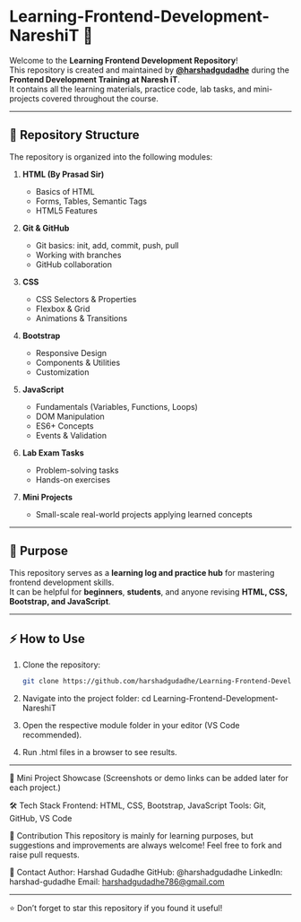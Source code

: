 # Learning-Frontend-Development-NareshiT 🚀

Welcome to the **Learning Frontend Development Repository**!  
This repository is created and maintained by **[@harshadgudadhe](https://github.com/harshadgudadhe)** during the **Frontend Development Training at Naresh iT**.  
It contains all the learning materials, practice code, lab tasks, and mini-projects covered throughout the course.

---

## 📂 Repository Structure

The repository is organized into the following modules:
1. **HTML (By Prasad Sir)**  
   - Basics of HTML  
   - Forms, Tables, Semantic Tags  
   - HTML5 Features  

2. **Git & GitHub**  
   - Git basics: init, add, commit, push, pull  
   - Working with branches  
   - GitHub collaboration  

3. **CSS**  
   - CSS Selectors & Properties  
   - Flexbox & Grid  
   - Animations & Transitions  

4. **Bootstrap**  
   - Responsive Design  
   - Components & Utilities  
   - Customization  

5. **JavaScript**  
   - Fundamentals (Variables, Functions, Loops)  
   - DOM Manipulation  
   - ES6+ Concepts  
   - Events & Validation  

6. **Lab Exam Tasks**  
   - Problem-solving tasks  
   - Hands-on exercises  

7. **Mini Projects**  
   - Small-scale real-world projects applying learned concepts
     
-------

## 🎯 Purpose


This repository serves as a **learning log and practice hub** for mastering frontend development skills.  
It can be helpful for **beginners**, **students**, and anyone revising **HTML, CSS, Bootstrap, and JavaScript**.

--------

## ⚡ How to Use

1. Clone the repository:
   ```bash
   git clone https://github.com/harshadgudadhe/Learning-Frontend-Development-NareshiT.git

2. Navigate into the project folder:
   cd Learning-Frontend-Development-NareshiT

3. Open the respective module folder in your editor (VS Code recommended).
4. Run .html files in a browser to see results.
--------

📸 Mini Project Showcase
(Screenshots or demo links can be added later for each project.)

🛠️ Tech Stack
Frontend: HTML, CSS, Bootstrap, JavaScript
Tools: Git, GitHub, VS Code

🤝 Contribution
This repository is mainly for learning purposes, but suggestions and improvements are always welcome!
Feel free to fork and raise pull requests.

📧 Contact
Author: Harshad Gudadhe
GitHub: @harshadgudadhe
LinkedIn: harshad-gudadhe
Email: harshadgudadhe786@gmail.com

--------

⭐ Don’t forget to star this repository if you found it useful!
